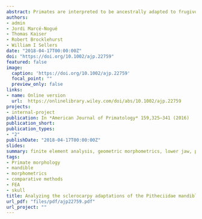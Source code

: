```yaml
---
abstract: Primates are interpreted to be ancestrally adapted to frugivory, although some modern groups show clear adaptations to other diets. Among them, pitheciids stand out for specifically predating seeds. This dietary specialization is known as sclerocarpy and refers to the extraction of seeds from surrounding hard tissues using the anterior dentition followed by the mastication of seeds by the molars. It has been proposed that Callicebus-Pithecia-Chiropotes-Cacajao represent a morphocline of increasingly specialized anatomical traits for sclerocarpic foraging. This study addresses whether there is a sclerocarpic specialization gradient in the mandibular morphology of pitheciids. Finite element analysis (FEA) was used to simulate two biting scenarios and the obtained stress values were compared between different pitheciids. Geometric morphometrics (GM) were used to display the morphological variation of this group. No support was found for the morphocline hypothesis from a biomechanical viewpoint since all pitheciins showed similar stress values and on average Chiropotes rather than Cacajao exhibited the strongest mandible. From a morphological perspective, it was found that there is indeed relative "robusticity" continuum in the pitheciid mandible for some aspects of shape as expected for the morphocline hypothesis, but this gradient could be related to other factors rather than sclerocarpic specialization. The present results are expected to contribute to a better insight regarding the ecomorphological relationship between mandibular morphology and mechanical performance among pitheciids.
authors:
- admin
- Jordi Marcé-Nogué
- Thomas Kaiser
- Robert Brocklehurst
- William I Sellers
date: "2018-04-17T00:00:00Z"
doi: "https://doi.org/10.1002/ajp.22759"
featured: false
image:
  caption: 'https://doi.org/10.1002/ajp.22759'
  focal_point: ""
  preview_only: false
links:
- name: Online version
  url:  https://onlinelibrary.wiley.com/doi/abs/10.1002/ajp.22759
projects:
- internal-project
publication: In *American Journal of Primatology* 159,325–341 (2016)
publication_short: 
publication_types:
- "2"
publishDate: "2018-04-17T00:00:00Z"
slides: 
summary: finite element analysis, geometric morphometrics, lower jaw, pitheciids, seed predation
tags:
- Primate morphology
- mandible
- morphometrics
- comparative methods
- FEA
- skull
title: Analyzing the sclerocarpy adaptations of the Pitheciidae mandible
url_pdf: "files/pdf/ajp22759.pdf"
url_project: ""
---
```



